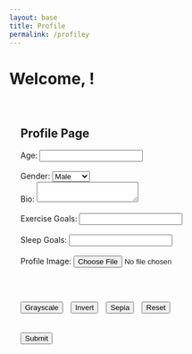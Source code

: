 ```yaml
---
layout: base
title: Profile
permalink: /profiley
---
```


<html lang="en">
<head>
   <meta charset="UTF-8">
   <meta name="viewport" content="width=device-width, initial-scale=1.0">
   <title>Profile Page</title>
   <style>
       .profile-container {
           max-width: 600px;
           margin: 0 auto;
           padding: 20px;
       }
       .profile-image {
           width: 100%;
           max-width: 300px;
       }
       .filter-buttons {
           margin-top: 10px;
       }
       .filter-buttons button {
           margin-right: 10px;
       }
   </style>
</head>
<body>
<h1>Welcome, <span id="user-name"></span>!</h1>
   <div class="profile-container">
       <h2>Profile Page</h2>
       <div id="image-container"></div>
       <form id="profile-form">
           <label for="age">Age:</label>
           <input type="number" id="age" name="age"><br><br>
            <label for="gender">Gender:</label>
            <select id="gender" name="gender" required>
               <option value="male">Male</option>
               <option value="female">Female</option>
           </select><br>
           <label for="bio">Bio:</label>
           <textarea id="bio" name="bio"></textarea><br><br>
           <label for="exerciseGoals">Exercise Goals:</label>
           <input type="text" id="exerciseGoals" name="exerciseGoals"><br><br>
           <label for="sleepGoals">Sleep Goals:</label>
           <input type="text" id="sleepGoals" name="sleepGoals"><br><br>
           <label for="image">Profile Image:</label>
           <input type="file" id="image" accept="image/*"><br><br>
           <canvas id="canvas" class="profile-image"></canvas><br><br>
           <div class="filter-buttons">
               <button type="button" onclick="applyFilter('grayscale')">Grayscale</button>
               <button type="button" onclick="applyFilter('invert')">Invert</button>
               <button type="button" onclick="applyFilter('sepia')">Sepia</button>
               <button type="button" onclick="resetImage()">Reset</button>
           </div><br><br>
           <button type="submit">Submit</button>
       </form>
   </div>
  <script type="module">
   import { uri, options } from '{{site.baseurl}}/assets/js/api/config.js';
   const userNameFromLocalStorage = localStorage.getItem('loggedInUserName');
   const userIDFromLocalStorage = localStorage.getItem('loggedInUserId');
   const userNameElement = document.getElementById('user-name');

   if (userNameFromLocalStorage) {
       userNameElement.textContent = userNameFromLocalStorage;
   }
   async function handleSubmit(event) {
   event.preventDefault();



   const formData = {
       id: userIDFromLocalStorage,
       age: document.getElementById('age').value,
       gender: document.getElementById('gender').value,
       bio: document.getElementById('bio').value,
       exerciseGoals: document.getElementById('exerciseGoals').value,
       sleepGoals: document.getElementById('sleepGoals').value,
   };


   canvas.toBlob(async (blob) => {
       try {
           const base64String = await blobToBase64(blob);
           formData.image_path = base64String;


           const response = await fetch(`https://well.stu.nighthawkcodingsociety.com/api/users/${userIDFromLocalStorage}`, {
               ...options,
               method: 'PUT',
               headers: {
                   'Content-Type': 'application/json'
               },
               body: JSON.stringify(formData)
           });


           if (!response.ok) {
               const errorText = await response.text();
               throw new Error(`Server error: ${errorText}`);
           }


           const contentType = response.headers.get('content-type');
           if (contentType && contentType.includes('application/json')) {
               const result = await response.json();
               console.log(result);
           } else {
               const resultText = await response.text();
               throw new Error(`Unexpected response type: ${resultText}`);
           }
       } catch (error) {
           console.error('Error during form submission:', error);
       }
   }, 'image/png');
}


   async function fetchAndDisplayImage() {
           try {
               // Fetch JSON response
               const response = await fetch(`https://well.stu.nighthawkcodingsociety.com/api/users/${userIDFromLocalStorage}`); // Updated API endpoint
               if (!response.ok) {
                   throw new Error('Failed to fetch image: ' + response.status + ' ' + response.statusText);
               }
               const data = await response.json();
               const base64String = data.image_path;


               // Log the received base64 string for debugging
               console.log('Received base64 string:', base64String);


               // Validate base64 string format
               if (!base64String || !/^[A-Za-z0-9+/=]+$/.test(base64String)) {
                   throw new Error('Received string is not a valid base64 encoded string');
               }


               // Convert base64 string to blob
               const byteCharacters = atob(base64String);
               const byteNumbers = new Array(byteCharacters.length);
               for (let i = 0; i < byteCharacters.length; i++) {
                   byteNumbers[i] = byteCharacters.charCodeAt(i);
               }
               const byteArray = new Uint8Array(byteNumbers);
               const blob = new Blob([byteArray], { type: 'image/png' }); // Adjust the type if needed


               // Create image element and display the blob
               const img = document.createElement('img');
               img.src = URL.createObjectURL(blob);


               // Append image to a container
               const imageContainer = document.getElementById('image-container');
               imageContainer.appendChild(img);
           } catch (error) {
               console.error('Error fetching image:', error);
           }
       }


       // Call the async function when the DOM content is loaded
       document.addEventListener('DOMContentLoaded', fetchAndDisplayImage);
       document.getElementById('profile-form').addEventListener('submit', handleSubmit);


  </script>
   <script src="{{site.baseurl}}/assets/script.js"></script>
</body>
</html>
